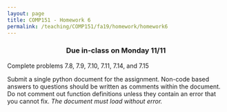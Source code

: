 ```yaml
---
layout: page
title: COMP151 - Homework 6
permalink: /teaching/COMP151/fa19/homework/homework6
---
```


<h3 align="center">
 Due in-class on Monday 11/11
</h3>

Complete problems 7.8, 7.9, 7.10, 7.11, 7.14, and 7.15

Submit a single python document for the assignment. Non-code based answers to questions should be written as comments within the document. Do not comment out function definitions unless they contain an error that you cannot fix. *The document must load without error.*
